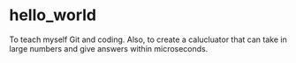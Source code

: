 # hello_world
To teach myself Git and coding. Also, to create a calucluator that can take in large numbers and give answers within microseconds.
